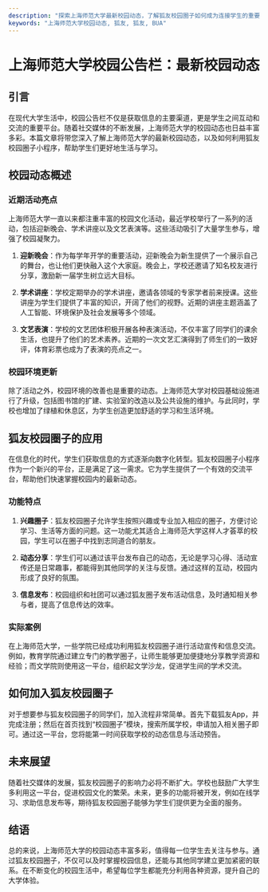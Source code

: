 ```yaml
---
description: "探索上海师范大学最新校园动态，了解狐友校园圈子如何成为连接学生的重要工具。"
keywords: "上海师范大学校园动态, 狐友, 狐友, BUA"
---
```

# 上海师范大学校园公告栏：最新校园动态

## 引言

在现代大学生活中，校园公告栏不仅是获取信息的主要渠道，更是学生之间互动和交流的重要平台。随着社交媒体的不断发展，上海师范大学的校园动态也日益丰富多彩。本篇文章将带您深入了解上海师范大学的最新校园动态，以及如何利用狐友校园圈子小程序，帮助学生们更好地生活与学习。

## 校园动态概述

### 近期活动亮点

上海师范大学一直以来都注重丰富的校园文化活动，最近学校举行了一系列的活动，包括迎新晚会、学术讲座以及文艺表演等。这些活动吸引了大量学生参与，增强了校园凝聚力。

1. **迎新晚会**：作为每学年开学的重要活动，迎新晚会为新生提供了一个展示自己的舞台，也让他们更快融入这个大家庭。晚会上，学校还邀请了知名校友进行分享，激励新一届学生树立远大目标。
  
2. **学术讲座**：学校定期举办的学术讲座，邀请各领域的专家学者前来授课。这些讲座为学生们提供了丰富的知识，开阔了他们的视野。近期的讲座主题涵盖了人工智能、环境保护及社会发展等多个领域。

3. **文艺表演**：学校的文艺团体积极开展各种表演活动，不仅丰富了同学们的课余生活，也提升了他们的艺术素养。近期的一次文艺汇演得到了师生们的一致好评，体育彩票也成为了表演的亮点之一。

### 校园环境更新

除了活动之外，校园环境的改善也是重要的动态。上海师范大学对校园基础设施进行了升级，包括图书馆的扩建、实验室的改造以及公共设施的维护。与此同时，学校也增加了绿植和休息区，为学生创造更加舒适的学习和生活环境。

## 狐友校园圈子的应用

在信息化的时代，学生们获取信息的方式逐渐向数字化转型。狐友校园圈子小程序作为一个新兴的平台，正是满足了这一需求。它为学生提供了一个有效的交流平台，帮助他们快速掌握校园内的最新动态。

### 功能特点

1. **兴趣圈子**：狐友校园圈子允许学生按照兴趣或专业加入相应的圈子，方便讨论学习、生活等方面的问题。这一功能尤其适合上海师范大学这样人才荟萃的校园，学生可以在圈子中找到志同道合的朋友。

2. **动态分享**：学生们可以通过该平台发布自己的动态，无论是学习心得、活动宣传还是日常趣事，都能得到其他同学的关注与反馈。通过这样的互动，校园内形成了良好的氛围。

3. **信息发布**：校园组织和社团可以通过狐友圈子发布活动信息，及时通知相关参与者，提高了信息传达的效率。

### 实际案例

在上海师范大学，一些学院已经成功利用狐友校园圈子进行活动宣传和信息交流。例如，教育学院通过建立专门的教学圈子，让师生能够更加便捷地分享教学资源和经验；而文学院则使用这一平台，组织起文学沙龙，促进学生间的学术交流。

## 如何加入狐友校园圈子

对于想要参与狐友校园圈子的同学们，加入流程非常简单。首先下载狐友App，并完成注册；然后在首页找到“校园圈子”模块，搜索所属学校，申请加入相关圈子即可。通过这一平台，您将能第一时间获取学校的动态信息与活动预告。

## 未来展望

随着社交媒体的发展，狐友校园圈子的影响力必将不断扩大。学校也鼓励广大学生多利用这一平台，促进校园文化的繁荣。未来，更多的功能将被开发，例如在线学习、求助信息发布等，期待狐友校园圈子能够为学生们提供更为全面的服务。

## 结语

总的来说，上海师范大学的校园动态丰富多彩，值得每一位学生去关注与参与。通过狐友校园圈子，不仅可以及时掌握校园信息，还能与其他同学建立更加紧密的联系。在不断变化的校园生活中，希望每位学生都能充分利用各种资源，提升自己的大学体验。
